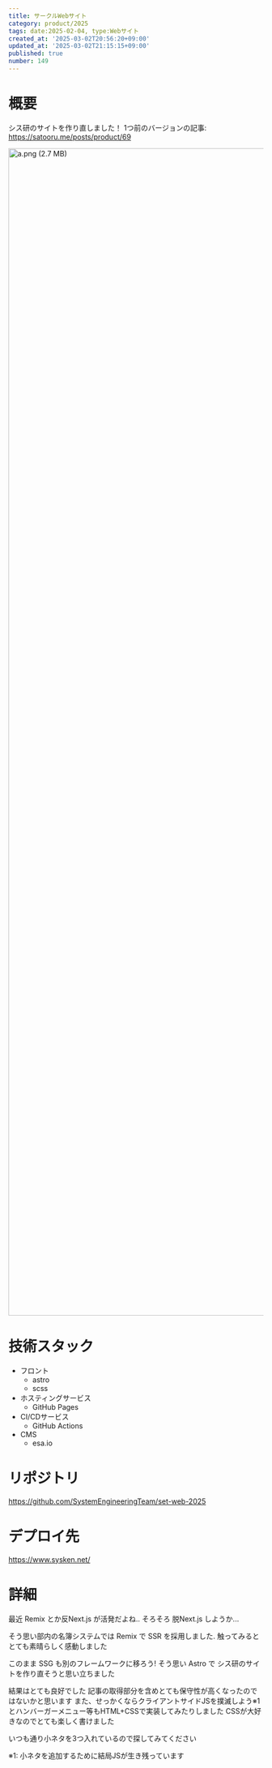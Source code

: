 ```yaml
---
title: サークルWebサイト
category: product/2025
tags: date:2025-02-04, type:Webサイト
created_at: '2025-03-02T20:56:20+09:00'
updated_at: '2025-03-02T21:15:15+09:00'
published: true
number: 149
---
```


<!-- icons: astro,scss,github-pages -->

# 概要
シス研のサイトを作り直しました！
1つ前のバージョンの記事: https://satooru.me/posts/product/69

<img width="2304" alt="a.png (2.7 MB)" src="https://img.esa.io/uploads/production/attachments/21347/2025/03/02/148142/e789cd49-bd74-4606-bc5e-9ceaeb4fdd28.png">


# 技術スタック
- フロント
    - astro
    - scss
- ホスティングサービス
    - GitHub Pages
- CI/CDサービス
    - GitHub Actions
- CMS
    - esa.io

# リポジトリ
https://github.com/SystemEngineeringTeam/set-web-2025

# デプロイ先
https://www.sysken.net/

# 詳細
最近 Remix とか反Next.js が活発だよね..
そろそろ 脱Next.js しようか...

そう思い部内の名簿システムでは Remix で SSR を採用しました.
触ってみるととても素晴らしく感動しました

このまま SSG も別のフレームワークに移ろう!
そう思い Astro で シス研のサイトを作り直そうと思い立ちました

結果はとても良好でした
記事の取得部分を含めとても保守性が高くなったのではないかと思います
また、せっかくならクライアントサイドJSを撲滅しよう※1とハンバーガーメニュー等もHTML+CSSで実装してみたりしました
CSSが大好きなのでとても楽しく書けました

いつも通り小ネタを3つ入れているので探してみてください

※1: 小ネタを追加するために結局JSが生き残っています

